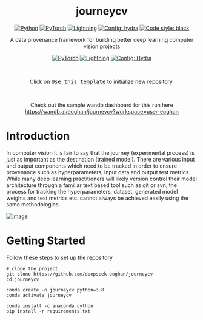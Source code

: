 <div align="center">

# journeycv

<a href="https://www.python.org/"><img alt="Python" src="https://img.shields.io/badge/-Python 3.7+-blue?style=for-the-badge&logo=python&logoColor=white"></a>
<a href="https://pytorch.org/get-started/locally/"><img alt="PyTorch" src="https://img.shields.io/badge/-PyTorch 1.8+-ee4c2c?style=for-the-badge&logo=pytorch&logoColor=white"></a>
<a href="https://pytorchlightning.ai/"><img alt="Lightning" src="https://img.shields.io/badge/-Lightning 1.5+-792ee5?style=for-the-badge&logo=pytorchlightning&logoColor=white"></a>
<a href="https://hydra.cc/"><img alt="Config: hydra" src="https://img.shields.io/badge/config-hydra 1.1-89b8cd?style=for-the-badge&labelColor=gray"></a>
<a href="https://black.readthedocs.io/en/stable/"><img alt="Code style: black" src="https://img.shields.io/badge/code%20style-black-black.svg?style=for-the-badge&labelColor=gray"></a>

A data provenance framework for building better deep learning computer vision projects <br>

<a href="https://pytorch.org/get-started/locally/"><img alt="PyTorch" src="https://img.shields.io/badge/PyTorch-ee4c2c?logo=pytorch&logoColor=white"></a>
<a href="https://pytorchlightning.ai/"><img alt="Lightning" src="https://img.shields.io/badge/-Lightning-792ee5?logo=pytorchlightning&logoColor=white"></a>
<a href="https://hydra.cc/"><img alt="Config: Hydra" src="https://img.shields.io/badge/Config-Hydra-89b8cd"></a>
<br>


<br>
  
Click on [<kbd>Use this template</kbd>](https://github.com/deepseek-eoghan/journeycv/generate) to initialize new repository.

<br>
  
Check out the sample wandb dashboard for this run here <a> https://wandb.ai/eoghan/journeycv?workspace=user-eoghan </a>
  
</div>

# Introduction
<p>
In computer vision it is fair to say that the journey (experimental process) is just as important as the destination (trained model). There are various input and output components which need to be tracked in order to ensure provenance such as hyperparameters, input data and output test metrics. While many deep learning practitioners will likely version control their model architecture through a familiar text based tool such as git or svn, the process for tracking the hyperparameters, dataset, generated model weights and test metrics etc. cannot always be achieved easily using the same methodologies.
</p>

![image](https://user-images.githubusercontent.com/82596496/156372962-e915a6ea-f7bf-460d-9331-d4593c1ab93c.png)

# Getting Started

Follow these steps to set up the repository

```
# clone the project
git clone https://github.com/deepseek-eoghan/journeycv
cd journeycv

conda create -n journeycv python=3.8
conda activate journeycv

conda install -c anaconda cython
pip install -r requirements.txt
```
